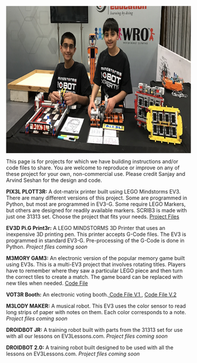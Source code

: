 <!--# Seshan Brothers' Projects
This site is devoted to projects by the Seshan Brothers. 
-->
<img align="middle" height="400" src="SeshanBrothers.jpeg">

This page is for projects for which we have building instructions and/or code files to share. You are welcome to reproduce or improve on any of these project for your own, non-commercial use.  Please credit Sanjay and Arvind Seshan for the design and code.

**PIX3L PLOTT3R:** A dot-matrix printer built using LEGO Mindstorms EV3. There are many different versions of this project. Some are programmed in Python, but most are programmed in EV3-G. Some require LEGO Markers, but others are designed for readily available markers. SCRIB3 is made with just one 31313 set. Choose the project that fits your needs.  <a href="https://github.com/seshanbrothers/projects/tree/master/PIX3LPLOTT3R"> Project Files </a>

**EV3D Pi.G Print3r:** A LEGO MINDSTORMS 3D Printer that uses an inexpensive 3D printing pen. This printer accepts G-Code files.  The EV3 is programmed in standard EV3-G. Pre-processing of the G-Code is done in Python. *Project files coming soon*

**M3MORY GAM3:** An electronic version of the popular memory game built using EV3s. This is a multi-EV3 project that involves rotating titles. Players have to remember where they saw a particular LEGO piece and then turn the correct tiles to create a match. The game board can be replaced with new tiles when needed.    <a href="https://github.com/seshanbrothers/projects/blob/master/MemoryGame/EV3Memory.ev3"> Code File </a> 

**VOT3R Booth:** An electronic voting booth.<a href="https://github.com/seshanbrothers/projects/blob/master/Vot3rBooth/VotingEV3.ev3"> Code File V.1 </a>, <a href="https://github.com/seshanbrothers/projects/blob/master/Vot3rBooth/VotingEV3.ev3"> Code File V.2 </a> 


**M3LODY MAKER:** A musical robot. This EV3 uses the color sensor to read long strips of paper with notes on them. Each color corresponds to a note. *Project files coming soon*

**DROIDBOT JR:** A training robot built with parts from the 31313 set for use with all our lessons on EV3Lessons.com. *Project files coming soon*

**DROIDBOT 2.0:** A training robot built designed to be used with all the lessons on EV3Lessons.com. *Project files coming soon*
